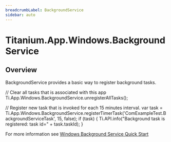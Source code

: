 ```yaml
---
breadcrumbLabel: BackgroundService
sidebar: auto
---
```


# Titanium.App.Windows.BackgroundService

<ProxySummary/>

## Overview

BackgroundService provides a basic way to register background tasks.

// Clear all tasks that is associated with this app
Ti.App.Windows.BackgroundService.unregisterAllTasks();

// Register new task that is invoked for each 15 minutes interval.
var task = Ti.App.Windows.BackgroundService.registerTimerTask('ComExampleTest.BackgroundServiceTask', 15, false);
if (task) {
  Ti.API.info("Background task is registered: task id=" + task.taskId);
}

For more information see [Windows Background Service Quick Start](http://docs.appcelerator.com/platform/latest/#!/guide/Windows_Background_Service_Quick_Start)

<ApiDocs/>
